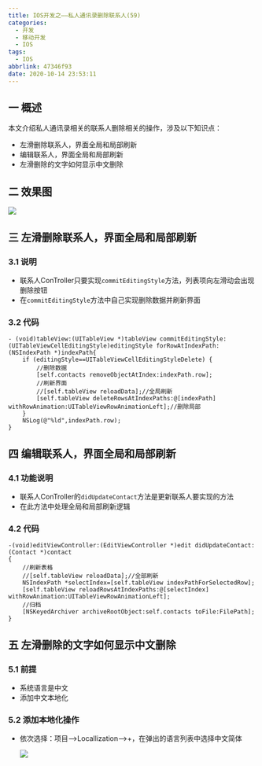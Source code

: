 ```yaml
---
title: IOS开发之——私人通讯录删除联系人(59)
categories:
  - 开发
  - 移动开发
  - IOS
tags:
  - IOS
abbrlink: 47346f93
date: 2020-10-14 23:53:11
---
```

## 一 概述

本文介绍私人通讯录相关的联系人删除相关的操作，涉及以下知识点：

* 左滑删除联系人，界面全局和局部刷新
* 编辑联系人，界面全局和局部刷新
* 左滑删除的文字如何显示中文删除

<!--more-->

## 二 效果图

![][1]

## 三 左滑删除联系人，界面全局和局部刷新

### 3.1 说明

* 联系人ConTroller只要实现`commitEditingStyle`方法，列表项向左滑动会出现删除按钮
* 在`commitEditingStyle`方法中自己实现删除数据并刷新界面

### 3.2 代码

```
- (void)tableView:(UITableView *)tableView commitEditingStyle:(UITableViewCellEditingStyle)editingStyle forRowAtIndexPath:(NSIndexPath *)indexPath{
    if (editingStyle==UITableViewCellEditingStyleDelete) {
        //删除数据
        [self.contacts removeObjectAtIndex:indexPath.row];
        //刷新界面
        //[self.tableView reloadData];//全局刷新
        [self.tableView deleteRowsAtIndexPaths:@[indexPath] withRowAnimation:UITableViewRowAnimationLeft];//删除局部
    }
    NSLog(@"%ld",indexPath.row);
}
```

## 四 编辑联系人，界面全局和局部刷新

### 4.1 功能说明

* 联系人ConTroller的`didUpdateContact`方法是更新联系人要实现的方法
* 在此方法中处理全局和局部刷新逻辑

### 4.2 代码

```
-(void)editViewController:(EditViewController *)edit didUpdateContact:(Contact *)contact
{
    //刷新表格
    //[self.tableView reloadData];//全部刷新
    NSIndexPath *selectIndex=[self.tableView indexPathForSelectedRow];
    [self.tableView reloadRowsAtIndexPaths:@[selectIndex] withRowAnimation:UITableViewRowAnimationLeft];
    //归档
    [NSKeyedArchiver archiveRootObject:self.contacts toFile:FilePath];
}
```

## 五 左滑删除的文字如何显示中文删除

### 5.1 前提

* 系统语言是中文
* 添加中文本地化

### 5.2 添加本地化操作

* 依次选择：项目——>Locallization——>+，在弹出的语言列表中选择中文简体

  ![][2]


[1]:https://cdn.jsdelivr.net/gh/PGzxc/CDN@master/blog-ios/ios-sirentongxunlu-delete-contact.gif
[2]:https://cdn.jsdelivr.net/gh/PGzxc/CDN@master/blog-ios/ios-sirentongxunlu-local-add.gif